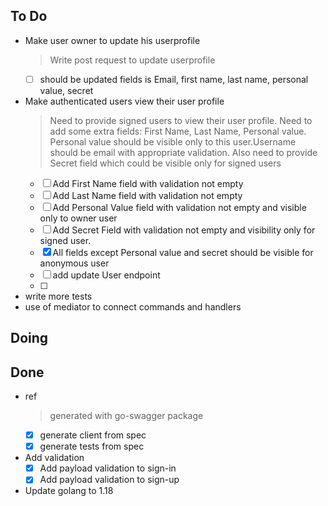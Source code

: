 ## To Do

- Make user owner to update his userprofile
    > Write post request to update userprofile
    * [ ] should be updated fields is Email, first name, last name, personal value, secret
- Make authenticated users view their user profile
    > Need to provide signed users to view their user profile. Need to add some extra fields: First Name, Last Name,   Personal    value. Personal value should be visible only to this user.Username should be email with appropriate validation. Also need to provide Secret field which could be visible only for signed users
    * [ ] Add First Name field with validation not empty
    * [ ] Add Last Name field with validation not empty
    * [ ] Add Personal Value field with validation not empty and visible only to owner user
    * [ ] Add Secret Field with validation not empty and visibility only for signed user.
    * [x] All fields except Personal value and secret should be visible for anonymous user
    * [ ] add update User endpoint
    * [ ] 
- write more tests
- use of mediator to connect commands and handlers

## Doing


## Done

- ref
    > generated with go-swagger package
    * [x] generate client from spec
    * [x] generate tests from spec
- Add validation
    * [x] Add payload validation to sign-in
    * [x] Add payload validation to sign-up
- Update golang to 1.18
